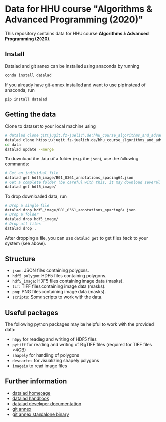 # Data for HHU course "Algorithms & Advanced Programming (2020)"

This repository contains data for HHU course __Algorithms & Advanced Programming (2020).__

## Install

Datalad and git annex can be installed using anaconda by running

```bash
conda install datalad
```

If you already have git-annex installed and want to use pip instead of anaconda, run

```bash
pip install datalad
```

## Getting the data

Clone to dataset to your local machine using

```bash
# datalad clone git@jugit.fz-juelich.de:hhu_course_algorithms_and_advanced_programming/data.git
datalad clone https://jugit.fz-juelich.de/hhu_course_algorithms_and_advanced_programming/data.git
cd data
datalad update --merge
```

To download the data of a folder (e.g. the `json`), use the following commands:

```bash
# Get an individual file
datalad get hdf5_image/B01_0361_annotations_spacing64.json
# Get a complete folder (be careful with this, it may download several gigabytes of data)
datalad get hdf5_image/
```

To drop downloaded data, run

```bash
# Drop a single file
datalad drop hdf5_image/B01_0361_annotations_spacing64.json
# Drop a folder
datalad drop hdf5_image/
# Drop all files
datalad drop .
```

After dropping a file, you can use `datalad get` to get files back to your system (see above).

## Structure

- `json`: JSON files containing polygons.
- `hdf5_polygon`: HDF5 files containing polygons.
- `hdf5_image`: HDF5 files containing image data (masks).
- `tif`: TIFF files containing image data (masks).
- `png`: PNG files containing image data (masks).
- `scripts`: Some scripts to work with the data.

## Useful packages

The following python packages may be helpful to work with the provided data:

- `h5py` for reading and writing of HDF5 files
- `pytiff` for reading and writing of BigTIFF files (required for TIFF files >4GB)
- `shapely` for handling of polygons
- `descartes` for visualizing shapely polygons
- `imageio` to read image files

## Further information

- [datalad homepage](https://www.datalad.org/)
- [datalad handbook](http://handbook.datalad.org/en/latest/)
- [datalad developer documentation](http://docs.datalad.org/en/latest/)
- [git annex](https://git-annex.branchable.com/)
- [git annex standalone binary](https://git-annex.branchable.com/install/Linux_standalone/)
